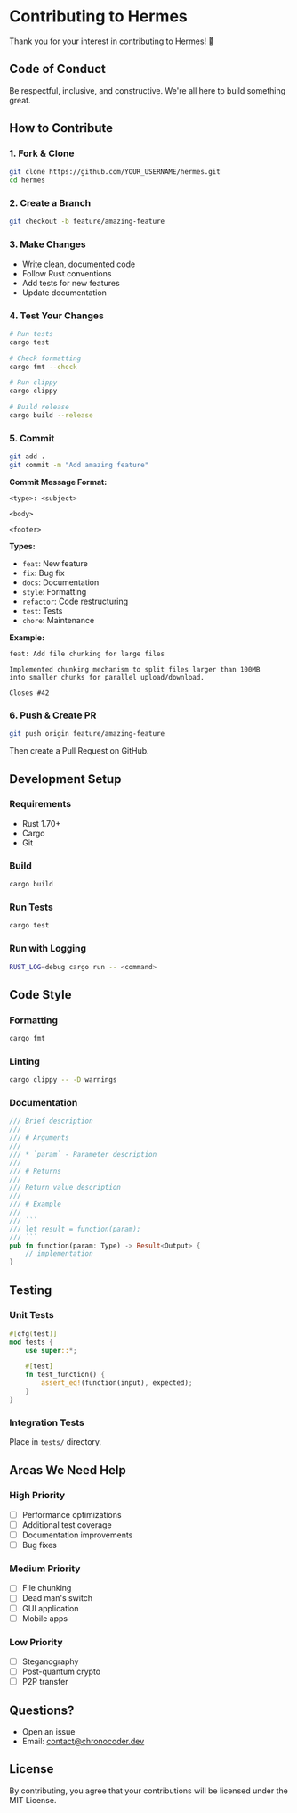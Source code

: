 # Contributing to Hermes

Thank you for your interest in contributing to Hermes! 🎉

## Code of Conduct

Be respectful, inclusive, and constructive. We're all here to build something great.

## How to Contribute

### 1. Fork & Clone

```bash
git clone https://github.com/YOUR_USERNAME/hermes.git
cd hermes
```

### 2. Create a Branch

```bash
git checkout -b feature/amazing-feature
```

### 3. Make Changes

- Write clean, documented code
- Follow Rust conventions
- Add tests for new features
- Update documentation

### 4. Test Your Changes

```bash
# Run tests
cargo test

# Check formatting
cargo fmt --check

# Run clippy
cargo clippy

# Build release
cargo build --release
```

### 5. Commit

```bash
git add .
git commit -m "Add amazing feature"
```

**Commit Message Format:**
```
<type>: <subject>

<body>

<footer>
```

**Types:**
- `feat`: New feature
- `fix`: Bug fix
- `docs`: Documentation
- `style`: Formatting
- `refactor`: Code restructuring
- `test`: Tests
- `chore`: Maintenance

**Example:**
```
feat: Add file chunking for large files

Implemented chunking mechanism to split files larger than 100MB
into smaller chunks for parallel upload/download.

Closes #42
```

### 6. Push & Create PR

```bash
git push origin feature/amazing-feature
```

Then create a Pull Request on GitHub.

## Development Setup

### Requirements

- Rust 1.70+
- Cargo
- Git

### Build

```bash
cargo build
```

### Run Tests

```bash
cargo test
```

### Run with Logging

```bash
RUST_LOG=debug cargo run -- <command>
```

## Code Style

### Formatting

```bash
cargo fmt
```

### Linting

```bash
cargo clippy -- -D warnings
```

### Documentation

```rust
/// Brief description
///
/// # Arguments
///
/// * `param` - Parameter description
///
/// # Returns
///
/// Return value description
///
/// # Example
///
/// ```
/// let result = function(param);
/// ```
pub fn function(param: Type) -> Result<Output> {
    // implementation
}
```

## Testing

### Unit Tests

```rust
#[cfg(test)]
mod tests {
    use super::*;

    #[test]
    fn test_function() {
        assert_eq!(function(input), expected);
    }
}
```

### Integration Tests

Place in `tests/` directory.

## Areas We Need Help

### High Priority
- [ ] Performance optimizations
- [ ] Additional test coverage
- [ ] Documentation improvements
- [ ] Bug fixes

### Medium Priority
- [ ] File chunking
- [ ] Dead man's switch
- [ ] GUI application
- [ ] Mobile apps

### Low Priority
- [ ] Steganography
- [ ] Post-quantum crypto
- [ ] P2P transfer

## Questions?

- Open an issue
- Email: contact@chronocoder.dev

## License

By contributing, you agree that your contributions will be licensed under the MIT License.
